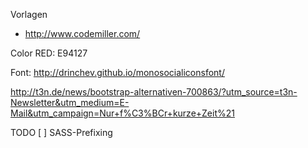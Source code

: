 Vorlagen
- http://www.codemiller.com/

Color
RED: E94127

Font:
http://drinchev.github.io/monosocialiconsfont/


http://t3n.de/news/bootstrap-alternativen-700863/?utm_source=t3n-Newsletter&utm_medium=E-Mail&utm_campaign=Nur+f%C3%BCr+kurze+Zeit%21

TODO
[ ] SASS-Prefixing